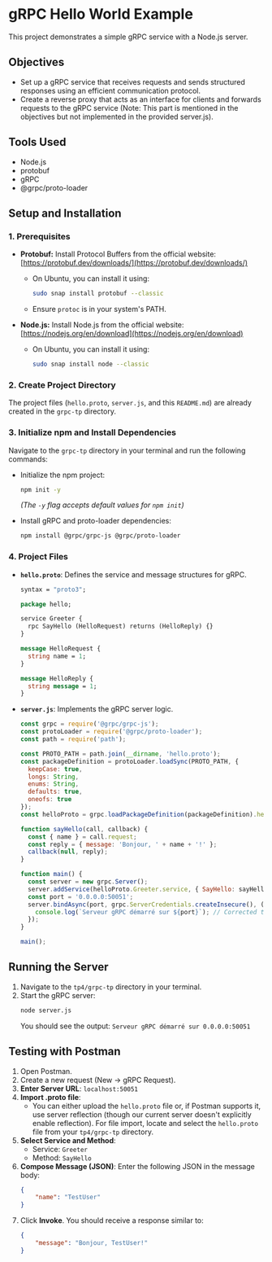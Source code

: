 # gRPC Hello World Example

This project demonstrates a simple gRPC service with a Node.js server.

## Objectives

*   Set up a gRPC service that receives requests and sends structured responses using an efficient communication protocol.
*   Create a reverse proxy that acts as an interface for clients and forwards requests to the gRPC service (Note: This part is mentioned in the objectives but not implemented in the provided server.js).

## Tools Used

*   Node.js
*   protobuf
*   gRPC
*   @grpc/proto-loader

## Setup and Installation

### 1. Prerequisites

*   **Protobuf:** Install Protocol Buffers from the official website: [https://protobuf.dev/downloads/](https://protobuf.dev/downloads/)
    *   On Ubuntu, you can install it using:
        ```bash
        sudo snap install protobuf --classic
        ```
    *   Ensure `protoc` is in your system's PATH.

*   **Node.js:** Install Node.js from the official website: [https://nodejs.org/en/download](https://nodejs.org/en/download)
    *   On Ubuntu, you can install it using:
        ```bash
        sudo snap install node --classic
        ```

### 2. Create Project Directory

The project files (`hello.proto`, `server.js`, and this `README.md`) are already created in the `grpc-tp` directory.

### 3. Initialize npm and Install Dependencies

Navigate to the `grpc-tp` directory in your terminal and run the following commands:

*   Initialize the npm project:
    ```bash
    npm init -y
    ```
    *(The `-y` flag accepts default values for `npm init`)*

*   Install gRPC and proto-loader dependencies:
    ```bash
    npm install @grpc/grpc-js @grpc/proto-loader
    ```

### 4. Project Files

*   **`hello.proto`**: Defines the service and message structures for gRPC.
    ```protobuf
    syntax = "proto3";

    package hello;

    service Greeter {
      rpc SayHello (HelloRequest) returns (HelloReply) {}
    }

    message HelloRequest {
      string name = 1;
    }

    message HelloReply {
      string message = 1;
    }
    ```

*   **`server.js`**: Implements the gRPC server logic.
    ```javascript
    const grpc = require('@grpc/grpc-js');
    const protoLoader = require('@grpc/proto-loader');
    const path = require('path');

    const PROTO_PATH = path.join(__dirname, 'hello.proto');
    const packageDefinition = protoLoader.loadSync(PROTO_PATH, {
      keepCase: true,
      longs: String,
      enums: String,
      defaults: true,
      oneofs: true
    });
    const helloProto = grpc.loadPackageDefinition(packageDefinition).hello;

    function sayHello(call, callback) {
      const { name } = call.request;
      const reply = { message: 'Bonjour, ' + name + '!' };
      callback(null, reply);
    }

    function main() {
      const server = new grpc.Server();
      server.addService(helloProto.Greeter.service, { SayHello: sayHello });
      const port = '0.0.0.0:50051';
      server.bindAsync(port, grpc.ServerCredentials.createInsecure(), () => {
        console.log(`Serveur gRPC démarré sur ${port}`); // Corrected template literal
      });
    }

    main();
    ```

## Running the Server

1.  Navigate to the `tp4/grpc-tp` directory in your terminal.
2.  Start the gRPC server:
    ```bash
    node server.js
    ```
    You should see the output: `Serveur gRPC démarré sur 0.0.0.0:50051`

## Testing with Postman

1.  Open Postman.
2.  Create a new request (New -> gRPC Request).
3.  **Enter Server URL**: `localhost:50051`
4.  **Import .proto file**:
    *   You can either upload the `hello.proto` file or, if Postman supports it, use server reflection (though our current server doesn't explicitly enable reflection). For file import, locate and select the `hello.proto` file from your `tp4/grpc-tp` directory.
5.  **Select Service and Method**:
    *   Service: `Greeter`
    *   Method: `SayHello`
6.  **Compose Message (JSON)**:
    Enter the following JSON in the message body:
    ```json
    {
        "name": "TestUser"
    }
    ```
7.  Click **Invoke**. You should receive a response similar to:
    ```json
    {
        "message": "Bonjour, TestUser!"
    }
    ``` 